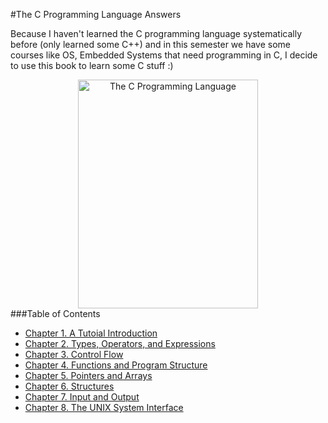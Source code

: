 #The C Programming Language Answers

Because I haven't learned the C programming language systematically before (only learned some C++) and in this semester we have some courses like OS, Embedded Systems that need programming in C, I decide to use this book to learn some C stuff :)

<div style="text-align: center;">
<img alt="The C Programming Language" src="https://upload.wikimedia.org/wikipedia/en/thumb/5/5e/The_C_Programming_Language_cover.svg/1200px-The_C_Programming_Language_cover.svg.png" width="288" height="366" align="middle">
</div>
###Table of Contents

- [Chapter 1. A Tutoial Introduction](ch01/README.md)
- [Chapter 2. Types, Operators, and Expressions](ch02/README.md)
- [Chapter 3. Control Flow](ch03/README.md)
- [Chapter 4. Functions and Program Structure](ch04/README.md)
- [Chapter 5. Pointers and Arrays](ch05/README.md)
- [Chapter 6. Structures](ch06/README.md)
- [Chapter 7. Input and Output](ch07/README.md)
- [Chapter 8. The UNIX System Interface](ch08/README.md)


